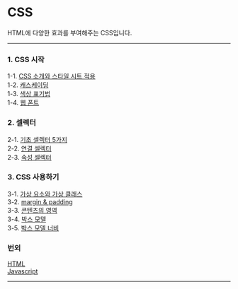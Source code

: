 # CSS
HTML에 다양한 효과를 부여해주는 CSS입니다.

---
### 1. CSS 시작
1-1. [CSS 소개와 스타일 시트 적용](https://bamtory29.tistory.com/entry/CSS-CSS?category=923994) <br/>
1-2. [캐스케이딩](https://bamtory29.tistory.com/entry/CSS-Cascading-%EC%BA%90%EC%8A%A4%EC%BA%90%EC%9D%B4%EB%94%A9?category=923994) <br/>
1-3. [색상 표기법](https://bamtory29.tistory.com/entry/HTMLCSS-%EC%83%89%EC%83%81-%ED%91%9C%EA%B8%B0?category=923994) <br/>
1-4. [웹 폰트](https://bamtory29.tistory.com/entry/CSS-%EC%9B%B9-%ED%8F%B0%ED%8A%B8?category=923994) <br/>

### 2. 셀렉터
2-1. [기초 셀렉터 5가지](https://bamtory29.tistory.com/entry/CSS-%EC%85%80%EB%A0%89%ED%84%B0-1?category=923994) <br/>
2-2. [연결 셀렉터](https://bamtory29.tistory.com/entry/CSS-%EC%85%80%EB%A0%89%ED%84%B0-2-%EC%97%B0%EA%B2%B0-%EC%85%80%EB%A0%89%ED%84%B0?category=923994) <br/>
2-3. [속성 셀렉터](https://bamtory29.tistory.com/entry/CSS-%EC%85%80%EB%A0%89%ED%84%B03-%EC%86%8D%EC%84%B1-%EC%85%80%EB%A0%89%ED%84%B0?category=923994) <br/>

### 3. CSS 사용하기
3-1. [가상 요소와 가상 클래스](https://bamtory29.tistory.com/entry/CSS-%EA%B0%80%EC%83%81-%ED%81%B4%EB%9E%98%EC%8A%A4-%EA%B0%80%EC%83%81-%EC%9A%94%EC%86%8C?category=923994) <br/>
3-2. [margin & padding](https://bamtory29.tistory.com/entry/CSS-%EB%A7%88%EC%A7%84margin%EA%B3%BC-%ED%8C%A8%EB%94%A9padding?category=923994) <br/>
3-3. [콘텐츠의 영역](https://bamtory29.tistory.com/entry/CSS-%EC%BD%98%ED%85%90%EC%B8%A0-%EC%98%81%EC%97%AD-%EC%84%A4%EC%A0%95%ED%95%98%EA%B8%B0?category=923994) <br/>
3-4. [박스 모델](https://bamtory29.tistory.com/entry/CSS-%EB%B0%95%EC%8A%A4-%EB%AA%A8%EB%8D%B8?category=923994) <br/>
3-5. [박스 모델 너비](https://bamtory29.tistory.com/entry/CSS-%EB%B0%95%EC%8A%A4-%EB%AA%A8%EB%8D%B8%EC%9D%98-%EB%84%88%EB%B9%84?category=923994) <br/>

### 번외
[HTML](https://github.com/Bam-j/study-repo/blob/main/HTML.md) <br/>
[Javascript](https://github.com/Bam-j/study-repo/blob/main/JAVASCRIPT.md) <br/>

---